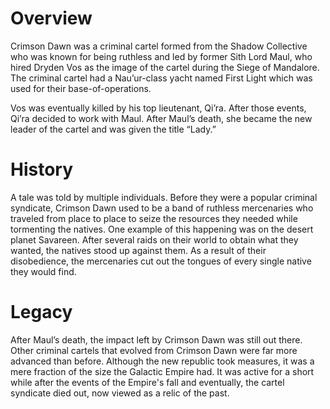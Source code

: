 # Overview

Crimson Dawn was a criminal cartel formed from the Shadow Collective who was known for being ruthless and led by former Sith Lord Maul, who hired Dryden Vos as the image of the cartel during the Siege of Mandalore.
The criminal cartel had a Nau’ur-class yacht named First Light which was used for their base-of-operations.

Vos was eventually killed by his top lieutenant, Qi’ra.
After those events, Qi’ra decided to work with Maul.
After Maul’s death, she became the new leader of the cartel and was given the title “Lady.”

# History

A tale was told by multiple individuals.
Before they were a popular criminal syndicate, Crimson Dawn used to be a band of ruthless mercenaries who traveled from place to place to seize the resources they needed while tormenting the natives.
One example of this happening was on the desert planet Savareen.
After several raids on their world to obtain what they wanted, the natives stood up against them.
As a result of their disobedience, the mercenaries cut out the tongues of every single native they would find.

# Legacy

After Maul’s death, the impact left by Crimson Dawn was still out there.
Other criminal cartels that evolved from Crimson Dawn were far more advanced than before.
Although the new republic took measures, it was a mere fraction of the size the Galactic Empire had.
It was active for a short while after the events of the Empire's fall and eventually, the cartel syndicate died out, now viewed as a relic of the past.

